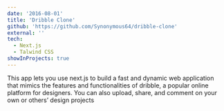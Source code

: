 ```yaml
---
date: '2016-08-01'
title: 'Dribble Clone'
github: 'https://github.com/Synonymous64/dribble-clone'
external: ''
tech:
  - Next.js
  - Talwind CSS
showInProjects: true
---
```


This app lets you use next.js to build a fast and dynamic web application that mimics the features and functionalities of dribble, a popular online platform for designers. You can also upload, share, and comment on your own or others’ design projects
